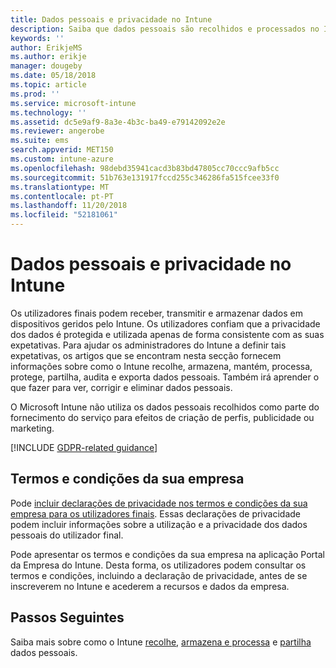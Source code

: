 ```yaml
---
title: Dados pessoais e privacidade no Intune
description: Saiba que dados pessoais são recolhidos e processados no Intune.
keywords: ''
author: ErikjeMS
ms.author: erikje
manager: dougeby
ms.date: 05/18/2018
ms.topic: article
ms.prod: ''
ms.service: microsoft-intune
ms.technology: ''
ms.assetid: dc5e9af9-8a3e-4b3c-ba49-e79142092e2e
ms.reviewer: angerobe
ms.suite: ems
search.appverid: MET150
ms.custom: intune-azure
ms.openlocfilehash: 98debd35941cacd3b83bd47805cc70ccc9afb5cc
ms.sourcegitcommit: 51b763e131917fccd255c346286fa515fcee33f0
ms.translationtype: MT
ms.contentlocale: pt-PT
ms.lasthandoff: 11/20/2018
ms.locfileid: "52181061"
---
```

# <a name="privacy-and-personal-data-in-intune"></a>Dados pessoais e privacidade no Intune

Os utilizadores finais podem receber, transmitir e armazenar dados em dispositivos geridos pelo Intune. Os utilizadores confiam que a privacidade dos dados é protegida e utilizada apenas de forma consistente com as suas expetativas. Para ajudar os administradores do Intune a definir tais expetativas, os artigos que se encontram nesta secção fornecem informações sobre como o Intune recolhe, armazena, mantém, processa, protege, partilha, audita e exporta dados pessoais. Também irá aprender o que fazer para ver, corrigir e eliminar dados pessoais.

O Microsoft Intune não utiliza os dados pessoais recolhidos como parte do fornecimento do serviço para efeitos de criação de perfis, publicidade ou marketing.

[!INCLUDE [GDPR-related guidance](./includes/gdpr-dsr-and-stp-note.md)]

## <a name="your-company-terms-and-conditions"></a>Termos e condições da sua empresa

Pode [incluir declarações de privacidade nos termos e condições da sua empresa para os utilizadores finais](company-portal-app.md). Essas declarações de privacidade podem incluir informações sobre a utilização e a privacidade dos dados pessoais do utilizador final.

Pode apresentar os termos e condições da sua empresa na aplicação Portal da Empresa do Intune. Desta forma, os utilizadores podem consultar os termos e condições, incluindo a declaração de privacidade, antes de se inscreverem no Intune e acederem a recursos e dados da empresa.

## <a name="next-steps"></a>Passos Seguintes

Saiba mais sobre como o Intune [recolhe](privacy-data-collect.md), [armazena e processa](privacy-data-store-process.md) e [partilha](privacy-data-secure-share.md) dados pessoais. 